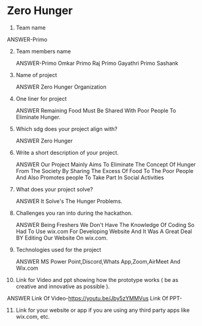 # Zero Hunger
1. Team name 

  ANSWER-Primo

2. Team members name 

   ANSWER-Primo Omkar
          Primo Raj 
          Primo Gayathri 
          Primo Sashank

3. Name of project

   ANSWER Zero Hunger Organization

4. One liner for project

   ANSWER Remaining Food Must Be Shared With Poor People To Eliminate Hunger.

5. Which sdg does your project align with? 

   ANSWER Zero Hunger

6. Write a short description of your project.  

   ANSWER Our Project Mainly Aims To Eliminate The Concept Of Hunger From The Society By Sharing The Excess Of Food To The Poor People And Also Promotes people To Take Part In Social Activities

7. What does your project solve? 

   ANSWER It Solve's The Hunger Problems.

8. Challenges you ran into during the hackathon.  

   ANSWER Being Freshers We Don't Have The Knowledge Of Coding So Had To Use wix.com For Developing Website And It Was A Great Deal BY Editing Our Website On wix.com.

9. Technologies used for the project 

   ANSWER MS Power Point,Discord,Whats App,Zoom,AirMeet And Wix.com

10. Link for Video and ppt showing how the prototype works ( be as creative and innovative as possible ).  

   ANSWER Link Of Video-https://youtu.be/Jby5zYMMVus  Link Of PPT-

11. Link for your website or app if you are using any third party apps like wix.com, etc. 
